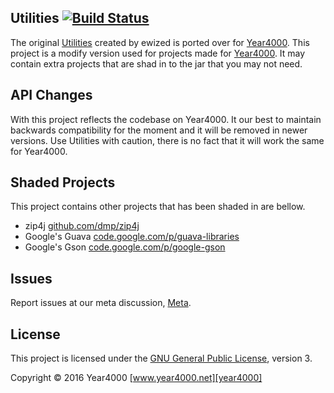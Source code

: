 Utilities [![Build Status](https://travis-ci.org/Year4000/Utilities.svg)](https://travis-ci.org/Year4000/Utilities)
---------

The original [Utilities] created by ewized is ported over for [Year4000].
This project is a modify version used for projects made for [Year4000].
It may contain extra projects that are shad in to the jar that you may not need.

API Changes
-----------

With this project reflects the codebase on Year4000.
It our best to maintain backwards compatibility for the moment and it will be removed in newer versions.
Use Utilities with caution, there is no fact that it will work the same for Year4000.

Shaded Projects
---------------

This project contains other projects that has been shaded in are bellow.

- zip4j [github.com/dmp/zip4j](https://github.com/dmp/zip4j)
- Google's Guava [code.google.com/p/guava-libraries](https://code.google.com/p/guava-libraries/)
- Google's Gson [code.google.com/p/google-gson](https://code.google.com/p/google-gson/)

Issues
------

Report issues at our meta discussion, [Meta](https://github.com/Year4000/Meta).

License
-------
This project is licensed under the [GNU General Public License][license], version 3.

Copyright &copy; 2016 Year4000 [www.year4000.net][year4000]

[license]: https://www.gnu.org/copyleft/gpl.html
[utilities]: https://github.com/ewized/utilities/
[year4000]: https://www.year4000.net/
